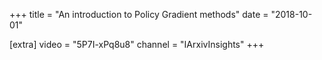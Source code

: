 +++
title = "An introduction to Policy Gradient methods"
date = "2018-10-01"

[extra]
video = "5P7I-xPq8u8"
channel = "IArxivInsights"
+++